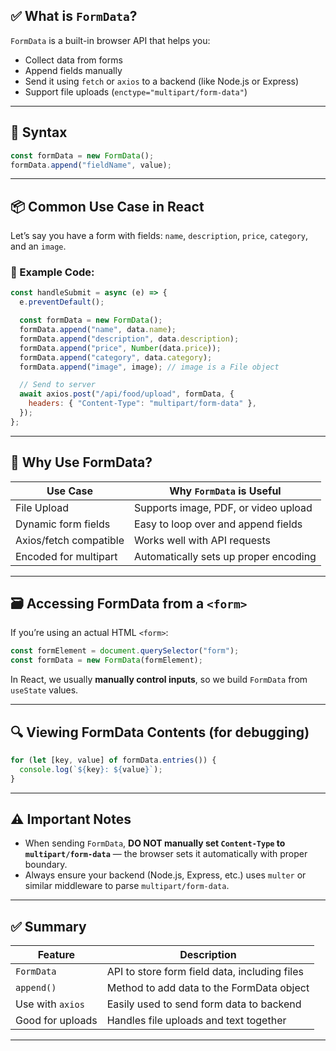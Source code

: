 ## ✅ What is `FormData`?

`FormData` is a built-in browser API that helps you:

* Collect data from forms
* Append fields manually
* Send it using `fetch` or `axios` to a backend (like Node.js or Express)
* Support file uploads (`enctype="multipart/form-data"`)

---

## 🔧 Syntax

```js
const formData = new FormData();
formData.append("fieldName", value);
```

---

## 📦 Common Use Case in React

Let’s say you have a form with fields: `name`, `description`, `price`, `category`, and an `image`.

### 🧠 Example Code:

```jsx
const handleSubmit = async (e) => {
  e.preventDefault();

  const formData = new FormData();
  formData.append("name", data.name);
  formData.append("description", data.description);
  formData.append("price", Number(data.price));
  formData.append("category", data.category);
  formData.append("image", image); // image is a File object

  // Send to server
  await axios.post("/api/food/upload", formData, {
    headers: { "Content-Type": "multipart/form-data" },
  });
};
```

---

## 🧩 Why Use FormData?

| Use Case               | Why `FormData` is Useful              |
| ---------------------- | ------------------------------------- |
| File Upload            | Supports image, PDF, or video upload  |
| Dynamic form fields    | Easy to loop over and append fields   |
| Axios/fetch compatible | Works well with API requests          |
| Encoded for multipart  | Automatically sets up proper encoding |

---

## 🗃️ Accessing FormData from a `<form>`

If you’re using an actual HTML `<form>`:

```js
const formElement = document.querySelector("form");
const formData = new FormData(formElement);
```

In React, we usually **manually control inputs**, so we build `FormData` from `useState` values.

---

## 🔍 Viewing FormData Contents (for debugging)

```js
for (let [key, value] of formData.entries()) {
  console.log(`${key}: ${value}`);
}
```

---

## ⚠️ Important Notes

* When sending `FormData`, **DO NOT manually set `Content-Type` to `multipart/form-data`** — the browser sets it automatically with proper boundary.
* Always ensure your backend (Node.js, Express, etc.) uses `multer` or similar middleware to parse `multipart/form-data`.

---

## ✅ Summary

| Feature          | Description                                   |
| ---------------- | --------------------------------------------- |
| `FormData`       | API to store form field data, including files |
| `append()`       | Method to add data to the FormData object     |
| Use with `axios` | Easily used to send form data to backend      |
| Good for uploads | Handles file uploads and text together        |

---
